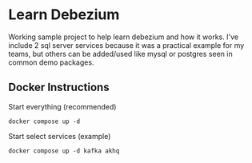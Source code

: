 # Learn Debezium
Working sample project to help learn debezium and how it works.  I've include 2 sql server services because it was a practical example for my teams, but others can be added/used like mysql or postgres seen in common demo packages.


## Docker Instructions

Start everything (recommended)

``` docker compose up -d ```

Start select services (example)

``` docker compose up -d kafka akhq ```
